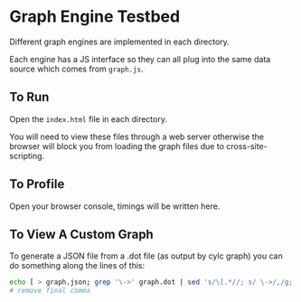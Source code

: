 # Graph Engine Testbed

Different graph engines are implemented in each directory.

Each engine has a JS interface so they can all plug into the same data source
which comes from `graph.js`.

## To Run

Open the `index.html` file in each directory.

You will need to view these files through a web server otherwise the browser
will block you from loading the graph files due to cross-site-scripting.

## To Profile

Open your browser console, timings will be written here.

## To View A Custom Graph

To generate a JSON file from a .dot file (as output by cylc graph) you can
do something along the lines of this:

```bash
echo [ > graph.json; grep '\->' graph.dot | sed 's/\[.*//; s/ \->/,/g; s/^\t*//; s/^/\[/; s/ *$//; s/$/\],/' >> graph.json; echo ] >> graph.json
# remove final comma
```
